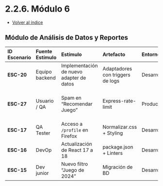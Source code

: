 # 2.2.6. Módulo 6
- [Volver al índice](/2/2.md)

## Módulo de Análisis de Datos y Reportes

| ID Escenario | Fuente Estímulo | Estímulo | Artefacto | Entorno | Respuesta Esperada | Métrica (Respuesta) |
| :--- | :--- | :--- | :--- | :--- | :--- | :--- |
| **ESC-20** | Equipo backend | Implementación de nuevo adapter de datos | Adaptadores con triggers de logs | Desarrollo | Registro de logs de uso en menos de 4 horas | 100% de endpoints |
| **ESC-27** | Usuario / QA | Spam en “Recomendar Juego” | Express-rate-limit | Producción | Activación de límite de 3 requests/minuto y registro en logs | 100% de casos |
| **ESC-17** | QA Tester | Acceso a `/profile` en Firefox | Normalizar.css + Styling | Desarrollo | Estilos idénticos a Chrome | 100% de coincidencia visual |
| **ESC-16** | DevOp | Actualización de React 17 a 18 | package.json + Linters | Desarrollo | Build exitoso en CI/CD sin errores | 0 warnings |
| **ESC-15** | Dev junior | Nuevo filtro “Juego de 2024” | Migración de BD | Desarrollo | Despliegue sin interrupción del servicio | 100% de disponibilidad |
